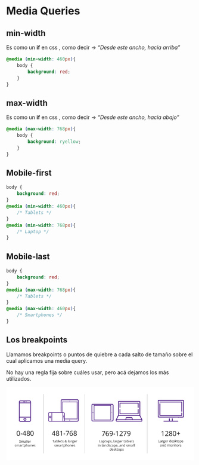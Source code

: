 # Media Queries

## min-width
Es como un **if** en css , como decir → *“Desde este ancho, hacia arriba”*

```css
@media (min-width: 460px){
    body {
        background: red;
    }
}
```

## max-width
Es como un **if** en css , como decir → *“Desde este ancho, hacia abajo”*

```css
@media (max-width: 768px){
    body {
        background: ryellow;
    }
}
```

## Mobile-first

```css
body {
    background: red;
}
@media (min-width: 460px){
    /* Tablets */
}
@media (min-width: 768px){
    /* Laptop */
}
```

## Mobile-last
```css
body {
    background: red;
}
@media (max-width: 768px){
    /* Tablets */
}
@media (max-width: 460px){
    /* Smartphones */
}

```

## Los breakpoints

Llamamos breakpoints o puntos de quiebre a cada salto de tamaño sobre el cual aplicamos una media query. 

No hay una regla fija sobre cuáles usar, pero acá dejamos los más utilizados.

 ![Breakpoints](assets/breackpoints.png)

